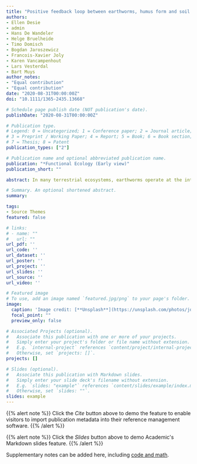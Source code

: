 ```yaml
---
title: "Positive feedback loop between earthworms, humus form and soil pH reinforces earthworm abundance in European forests"
authors:
- Ellen Desie
- admin
- Hans De Wandeler
- Helge Bruelheide
- Timo Domisch
- Bogdan Jaroszewicz
- Francois-Xavier Joly
- Karen Vancampenhout
- Lars Vesterdal
- Bart Muys
author_notes:
- "Equal contribution"
- "Equal contribution"
date: "2020-08-31T00:00:00Z"
doi: "10.1111/1365-2435.13668"

# Schedule page publish date (NOT publication's date).
publishDate: "2020-08-31T00:00:00Z"

# Publication type.
# Legend: 0 = Uncategorized; 1 = Conference paper; 2 = Journal article;
# 3 = Preprint / Working Paper; 4 = Report; 5 = Book; 6 = Book section;
# 7 = Thesis; 8 = Patent
publication_types: ["2"]

# Publication name and optional abbreviated publication name.
publication: "*Functional Ecology (Early view)"
publication_short: ""

abstract: In many terrestrial ecosystems, earthworms operate at the interface between plants and soil. As ecosystem engineers, they affect key ecosystem functions such as decomposition, nutrient cycling and bioturbation. Their incidence and abundance depends on several soil properties, yet simultaneously they also impact soil properties themselves. The existence of a positive feedback loop in which earthworm activity maintains their own niche—by promoting turnover rate in the forest floor, thereby increasing topsoil pH and creating suitable living conditions for themselves—has been suggested before, yet lacks supporting evidence. Here we assessed how tree species litter traits relate to such below‐ground interactions in forests across Europe. Specifically, we hypothesized a below‐ground feedback loop between burrowing earthworm biomass, humus form and pH, affected by litter quality. We tested this hypothesis by means of structural equation modelling. Our results demonstrate that litter nutrient concentrations affect both burrowing and litter dwelling earthworm biomass, which in turn directly impacts humus form and indirectly soil pH. At a continental scale, that is, including all edaphic conditions, soil pH did not feed into earthworm biomass nor could we link leaf structural recalcitrance (e.g. lignin) or functional diversity to below‐ground interactions. However, in forests where moisture is not limiting, soil acidity proved an important factor determining the context of below‐ground interactions. Therefore, we were able to confirm the hypothesized feedback loop for forest ecosystems with soil pH ≤ 5. In calcareous and/or periodically dry forests, other factors than soil chemistry and litter quality became determinant for earthworm biomass. The activity of burrowing earthworms is pivotal in below‐ground ecosystem functioning of mesic forest soils, impacting litter accumulation and forest floor conditions above‐ground, the pH and nutrient status below‐ground and ultimately their own living conditions. This highlights earthworm bioturbation as a key mechanism for understanding plant–soil interactions in forests.

# Summary. An optional shortened abstract.
summary:

tags:
- Source Themes
featured: false

# links:
# - name: ""
#   url: ""
url_pdf: ''
url_code: ''
url_dataset: ''
url_poster: ''
url_project: ''
url_slides: ''
url_source: ''
url_video: ''

# Featured image
# To use, add an image named `featured.jpg/png` to your page's folder. 
image:
  caption: 'Image credit: [**Unsplash**](https://unsplash.com/photos/jdD8gXaTZsc)'
  focal_point: ""
  preview_only: false

# Associated Projects (optional).
#   Associate this publication with one or more of your projects.
#   Simply enter your project's folder or file name without extension.
#   E.g. `internal-project` references `content/project/internal-project/index.md`.
#   Otherwise, set `projects: []`.
projects: []

# Slides (optional).
#   Associate this publication with Markdown slides.
#   Simply enter your slide deck's filename without extension.
#   E.g. `slides: "example"` references `content/slides/example/index.md`.
#   Otherwise, set `slides: ""`.
slides: example
---
```


{{% alert note %}}
Click the *Cite* button above to demo the feature to enable visitors to import publication metadata into their reference management software.
{{% /alert %}}

{{% alert note %}}
Click the *Slides* button above to demo Academic's Markdown slides feature.
{{% /alert %}}

Supplementary notes can be added here, including [code and math](https://sourcethemes.com/academic/docs/writing-markdown-latex/).
